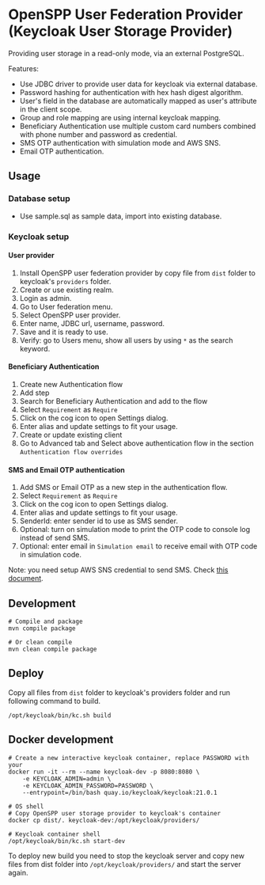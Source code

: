 # OpenSPP User Federation Provider (Keycloak User Storage Provider)

Providing user storage in a read-only mode, via an external PostgreSQL.

Features:
- Use JDBC driver to provide user data for keycloak via external database.
- Password hashing for authentication with hex hash digest algorithm.
- User's field in the database are automatically mapped as user's attribute in the client scope.
- Group and role mapping are using internal keycloak mapping.
- Beneficiary Authentication use multiple custom card numbers combined with phone number and password as credential.
- SMS OTP authentication with simulation mode and AWS SNS.
- Email OTP authentication.

## Usage

### Database setup

- Use sample.sql as sample data, import into existing database.

### Keycloak setup

#### User provider
1. Install OpenSPP user federation provider by copy file from `dist` folder to keycloak's `providers` folder.
2. Create or use existing realm.
3. Login as admin.
4. Go to User federation menu.
5. Select OpenSPP user provider.
6. Enter name, JDBC url, username, password.
7. Save and it is ready to use.
8. Verify: go to Users menu, show all users by using `*` as the search keyword.

#### Beneficiary Authentication
1. Create new Authentication flow
2. Add step
3. Search for Beneficiary Authentication and add to the flow
4. Select `Requirement` as `Require`
3. Click on the cog icon to open Settings dialog.
4. Enter alias and update settings to fit your usage.
5. Create or update existing client
6. Go to Advanced tab and Select above authentication flow in the section `Authentication flow overrides`

#### SMS and Email OTP authentication
1. Add SMS or Email OTP as a new step in the authentication flow.
2. Select `Requirement` as `Require`
3. Click on the cog icon to open Settings dialog.
4. Enter alias and update settings to fit your usage.
5. SenderId: enter sender id to use as SMS sender.
5. Optional: turn on simulation mode to print the OTP code to console log instead of send SMS.
6. Optional: enter email in `Simulation email` to receive email with OTP code in simulation code.

Note: you need setup AWS SNS credential to send SMS. Check [this document](https://docs.aws.amazon.com/cli/latest/userguide/getting-started-quickstart.html).

## Development

```shell
# Compile and package
mvn compile package

# Or clean compile
mvn clean compile package
```

## Deploy

Copy all files from `dist` folder to keycloak's providers folder and run following command to build.

```shell
/opt/keycloak/bin/kc.sh build
```

## Docker development

```shell
# Create a new interactive keycloak container, replace PASSWORD with your
docker run -it --rm --name keycloak-dev -p 8080:8080 \
    -e KEYCLOAK_ADMIN=admin \
    -e KEYCLOAK_ADMIN_PASSWORD=PASSWORD \
    --entrypoint=/bin/bash quay.io/keycloak/keycloak:21.0.1

# OS shell
# Copy OpenSPP user storage provider to keycloak's container
docker cp dist/. keycloak-dev:/opt/keycloak/providers/

# Keycloak container shell
/opt/keycloak/bin/kc.sh start-dev
```

To deploy new build you need to stop the keycloak server and copy new files from dist folder into `/opt/keycloak/providers/` and start the server again.

